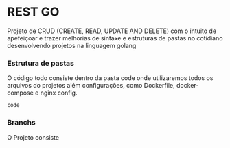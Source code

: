 # REST GO

Projeto de CRUD (CREATE, READ, UPDATE AND DELETE) com o intuito de apefeiçoar e trazer melhorias de sintaxe e estruturas de pastas no cotidiano desenvolvendo projetos na linguagem golang

### Estrutura de pastas
O código todo consiste dentro da pasta code onde utilizaremos todos os arquivos do projetos além configurações, como Dockerfile, docker-compose e nginx config.

``
code
``


### Branchs
O Projeto consiste 